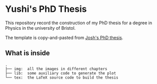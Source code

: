 # Yushi's PhD Thesis


This repository record the construction of my PhD thesis for a degree in Physics in the university of Bristol.

The template is copy-and-pasted from [Josh's PhD thesis](https://github.com/tranqui/Thesis).



## What is inside

```
.
├── img:  all the images in different chapters
├── lib:  some auxiliary code to generate the plot
└── tex:  the LaTeX source code to build the thesis
```
